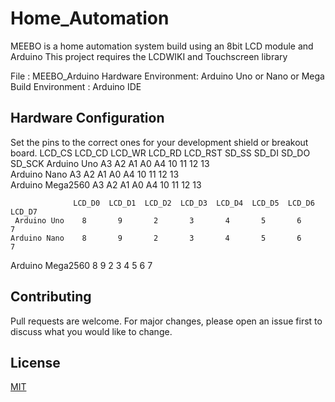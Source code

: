 # Home_Automation

MEEBO is a home automation system build using an 8bit LCD module and Arduino
This project requires the LCDWIKI and Touchscreen library

File                : MEEBO_Arduino
Hardware Environment: Arduino Uno or Nano or Mega
Build Environment   : Arduino IDE

## Hardware Configuration
Set the pins to the correct ones for your development shield or breakout board.
                  LCD_CS  LCD_CD  LCD_WR  LCD_RD  LCD_RST  SD_SS  SD_DI  SD_DO  SD_SCK 
     Arduino Uno    A3      A2      A1      A0      A4      10     11     12      13                           
    Arduino Nano    A3      A2      A1      A0      A4      10     11     12      13   
Arduino Mega2560    A3      A2      A1      A0      A4      10     11     12      13                           

                  LCD_D0  LCD_D1  LCD_D2  LCD_D3  LCD_D4  LCD_D5  LCD_D6  LCD_D7  
     Arduino Uno    8       9       2       3       4       5       6       7
    Arduino Nano    8       9       2       3       4       5       6       7
Arduino Mega2560    8       9       2       3       4       5       6       7 

## Contributing

Pull requests are welcome. For major changes, please open an issue first
to discuss what you would like to change.

## License

[MIT](https://choosealicense.com/licenses/mit/)
